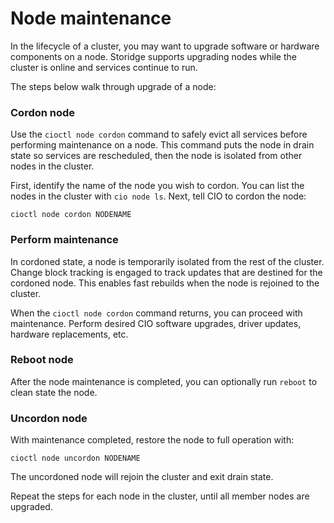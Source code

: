 # Node maintenance

In the lifecycle of a cluster, you may want to upgrade software or hardware components on a node. Storidge supports upgrading nodes while the cluster is online and services continue to run.

The steps below walk through upgrade of a node:

<h3>Cordon node</h3>

Use the `cioctl node cordon` command to safely evict all services before performing maintenance on a node. This command puts the node in drain state so services are rescheduled, then the node is isolated from other nodes in the cluster. 

First, identify the name of the node you wish to cordon. You can list the nodes in the cluster with `cio node ls`. Next, tell CIO to cordon the node:
```
cioctl node cordon NODENAME
```

<h3>Perform maintenance</h3>

In cordoned state, a node is temporarily isolated from the rest of the cluster. Change block tracking is engaged to track updates that are destined for the cordoned node. This enables fast rebuilds when the node is rejoined to the cluster. 

When the `cioctl node cordon` command returns, you can proceed with maintenance. Perform desired CIO software upgrades, driver updates, hardware replacements, etc.

<h3>Reboot node</h3>

After the node maintenance is completed, you can optionally run `reboot` to clean state the node. 

<h3>Uncordon node</h3>

With maintenance completed, restore the node to full operation with:
```
cioctl node uncordon NODENAME
```
The uncordoned node will rejoin the cluster and exit drain state. 


Repeat the steps for each node in the cluster, until all member nodes are upgraded.
